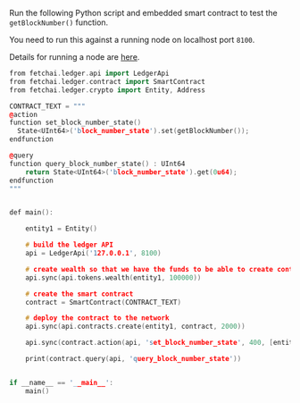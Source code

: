 Run the following Python script and embedded smart contract to test the `getBlockNumber()` function.

You need to run this against a running node on localhost port `8100`. 

Details for running a node are <a href="../../getting-started/run-a-node/" target=_blank>here</a>.


``` c++
from fetchai.ledger.api import LedgerApi
from fetchai.ledger.contract import SmartContract
from fetchai.ledger.crypto import Entity, Address

CONTRACT_TEXT = """
@action
function set_block_number_state()
  State<UInt64>('block_number_state').set(getBlockNumber());
endfunction

@query
function query_block_number_state() : UInt64
    return State<UInt64>('block_number_state').get(0u64);
endfunction
"""


def main():

    entity1 = Entity()

    # build the ledger API
    api = LedgerApi('127.0.0.1', 8100)

    # create wealth so that we have the funds to be able to create contracts on the network
    api.sync(api.tokens.wealth(entity1, 100000))

    # create the smart contract
    contract = SmartContract(CONTRACT_TEXT)

    # deploy the contract to the network
    api.sync(api.contracts.create(entity1, contract, 2000))

    api.sync(contract.action(api, 'set_block_number_state', 400, [entity1]))

    print(contract.query(api, 'query_block_number_state'))


if __name__ == '__main__':
    main()

```


<br/>

